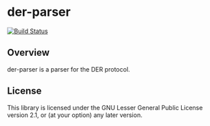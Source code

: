 # der-parser

[![Build Status](https://travis-ci.org/rusticata/der-parser.svg?branch=master)](https://travis-ci.org/rusticata/der-parser)

## Overview

der-parser is a parser for the DER protocol.

## License

This library is licensed under the GNU Lesser General Public License version 2.1, or (at your option) any later version.
